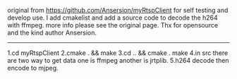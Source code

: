 original from https://github.com/Ansersion/myRtspClient
for self testing and develop use.
I add cmakelist and add a source code to decode the h264 with ffmpeg.
more info please see the original page.
Thx for opensource and the kind author Ansersion.
_______________________________________
1.cd myRtspClient
2.cmake . && make
3.cd .. && cmake . make
4.in src there are two way to get data one is ffmpeg another is jrtplib.
5.h264 decode then encode to mjpeg.
